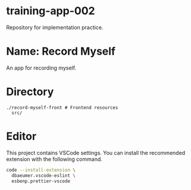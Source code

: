 # training-app-002

Repository for implementation practice.

# Name: Record Myself

An app for recording myself.

# Directory

```
./record-myself-front # Frontend resources
  src/
```

# Editor

This project contains VSCode settings.
You can install the recommended extension with the following command.

```sh
code --install-extension \
  dbaeumer.vscode-eslint \
  esbenp.prettier-vscode
```
